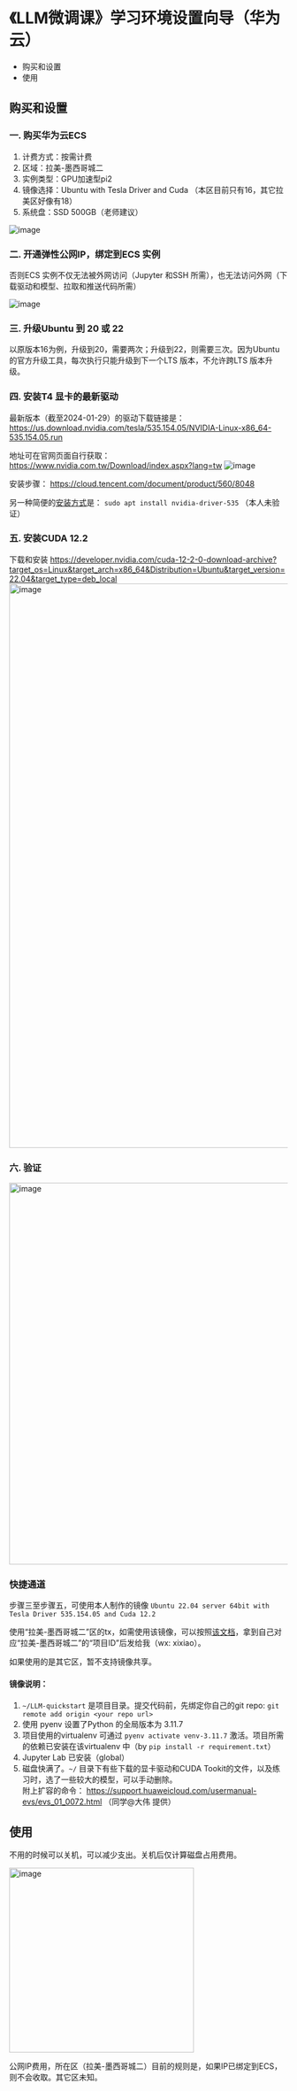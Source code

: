 # 《LLM微调课》学习环境设置向导（华为云）

- 购买和设置
- 使用


## 购买和设置
### 一. 购买华为云ECS  

1. 计费方式：按需计费
2. 区域：拉美-墨西哥城二
3. 实例类型：GPU加速型pi2
4. 镜像选择：Ubuntu with Tesla Driver and Cuda
（本区目前只有16，其它拉美区好像有18）
4. 系统盘：SSD 500GB（老师建议）

![image](https://github.com/wgxgg/LLM-quickstart/assets/157986938/cee27926-d1ef-4156-bd30-4a58a74c077b)


### 二. 开通弹性公网IP，绑定到ECS 实例  
否则ECS 实例不仅无法被外网访问（Jupyter 和SSH 所需），也无法访问外网（下载驱动和模型、拉取和推送代码所需）

![image](https://github.com/wgxgg/LLM-quickstart/assets/157986938/aa224b1e-f663-4463-a065-bf9e5a00b110)

### 三. 升级Ubuntu 到 20 或 22  
以原版本16为例，升级到20，需要两次；升级到22，则需要三次。因为Ubuntu 的官方升级工具，每次执行只能升级到下一个LTS 版本，不允许跨LTS 版本升级。

### 四. 安装T4 显卡的最新驱动 
最新版本（截至2024-01-29）的驱动下载链接是： https://us.download.nvidia.com/tesla/535.154.05/NVIDIA-Linux-x86_64-535.154.05.run  

地址可在官网页面自行获取：  
https://www.nvidia.com.tw/Download/index.aspx?lang=tw
![image](https://github.com/wgxgg/LLM-quickstart/assets/157986938/8671e9cc-b264-47ac-88bb-7cbb068e7021)

安装步骤：
https://cloud.tencent.com/document/product/560/8048

另一种简便的[安装方式](https://askubuntu.com/a/1288405)是：
`sudo apt install nvidia-driver-535`
（本人未验证）


### 五. 安装CUDA 12.2  

下载和安装
https://developer.nvidia.com/cuda-12-2-0-download-archive?target_os=Linux&target_arch=x86_64&Distribution=Ubuntu&target_version=22.04&target_type=deb_local
<img width="1020" alt="image" src="https://github.com/wgxgg/LLM-quickstart/assets/157986938/3c580a8d-66dd-44a3-b667-c31372381541">

### 六. 验证
<img width="690" alt="image" src="https://github.com/wgxgg/LLM-quickstart/assets/157986938/ce0aac64-f689-4f25-ade5-45875cc760ae">


### 快捷通道
步骤三至步骤五，可使用本人制作的镜像
`Ubuntu 22.04 server 64bit with Tesla Driver 535.154.05 and Cuda 12.2`

使用“拉美-墨西哥城二”区的tx，如需使用该镜像，可以按照[该文档](https://support.huaweicloud.com/usermanual-ims/zh-cn_topic_0032042418.html)，拿到自己对应“拉美-墨西哥城二”的“项目ID”后发给我（wx: xixiao）。

如果使用的是其它区，暂不支持镜像共享。

#### 镜像说明：
1. `~/LLM-quickstart` 是项目目录。提交代码前，先绑定你自己的git repo: `git remote add origin <your repo url>`
2. 使用 pyenv 设置了Python 的全局版本为 3.11.7
3. 项目使用的virtualenv 可通过 `pyenv activate venv-3.11.7` 激活。项目所需的依赖已安装在该virtualenv 中（by `pip install -r requirement.txt`）
4. Jupyter Lab 已安装（global）
5. 磁盘快满了。`~/` 目录下有些下载的显卡驱动和CUDA Tookit的文件，以及练习时，选了一些较大的模型，可以手动删除。  
附上扩容的命令： https://support.huaweicloud.com/usermanual-evs/evs_01_0072.html （同学@大伟 提供）

## 使用
不用的时候可以关机，可以减少支出。关机后仅计算磁盘占用费用。

<img width="334" alt="image" src="https://github.com/wgxgg/LLM-quickstart/assets/157986938/093a5efc-4829-4194-879d-43c371bbf1b5">  

公网IP费用，所在区（拉美-墨西哥城二）目前的规则是，如果IP已绑定到ECS，则不会收取。其它区未知。
